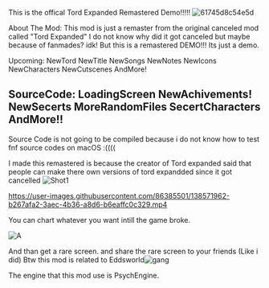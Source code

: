 This is the offical Tord Expanded Remastered Demo!!!!!
![61745d8c54e5d](https://user-images.githubusercontent.com/86385501/138569578-212ec8f7-cb65-47a5-8d4f-2d5477f8163b.jpg)

About The Mod:
This mod is just a remaster from the original canceled mod called "Tord Expanded" I do not know why did it got canceled but maybe because of fanmades? idk! But this is a remastered DEMO!!! Its just a demo.


Upcoming:
NewTord
NewTitle
NewSongs
NewNotes
NewIcons
NewCharacters
NewCutscenes
AndMore!

SourceCode:
LoadingScreen
NewAchivements!
NewSecerts
MoreRandomFiles
SecertCharacters
AndMore!!
------------------------------------------------------------------------------------------

Source Code is not going to be compiled because i do not know how to test fnf source codes on macOS :((((

I made this remastered is because the creator of Tord expanded said that people can make there own versions of tord expandded since it got cancelled
![Shot1](https://user-images.githubusercontent.com/86385501/138571309-a08b3bcf-cacd-4c78-9e0f-8d3cff1060f6.png)




https://user-images.githubusercontent.com/86385501/138571962-b267afa2-3aec-4b36-a8d6-b6eaffc0c329.mp4

You can chart whatever you want intill the game broke.

![A](https://user-images.githubusercontent.com/86385501/138571966-9323c3ac-c158-4a71-82b4-94bd49b7684f.png)

And than get a rare screen. and share the rare screen to your friends (Like i did)
Btw this mod is related to Eddsworld![gang](https://user-images.githubusercontent.com/86385501/138572020-d9ea5625-4231-47a3-b086-57168013c25d.png)

The engine that this mod use is PsychEngine.
